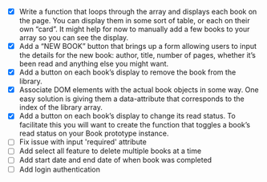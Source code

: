- [x] Write a function that loops through the array and displays each book on the page. You can display them in some sort of table, or each on their own “card”. It might help for now to manually add a few books to your array so you can see the display.
- [x] Add a “NEW BOOK” button that brings up a form allowing users to input the details for the new book: author, title, number of pages, whether it’s been read and anything else you might want.
- [x] Add a button on each book’s display to remove the book from the library.
- [x] Associate DOM elements with the actual book objects in some way. One easy solution is giving them a data-attribute that corresponds to the index of the library array.
- [x] Add a button on each book’s display to change its read status. To facilitate this you will want to create the function that toggles a book’s read status on your Book prototype instance.
- [ ] Fix issue with input 'required' attribute
- [ ] Add select all feature to delete multiple books at a time
- [ ] Add start date and end date of when book was completed
- [ ] Add login authentication
